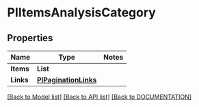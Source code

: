 # PIItemsAnalysisCategory

## Properties
Name | Type | Notes
------------ | ------------- | -------------
**Items** | **List<PIAnalysisCategory>**
**Links** | **[**PIPaginationLinks**](../models/PIPaginationLinks.md)**

[[Back to Model list]](../../DOCUMENTATION.md#documentation-for-models) [[Back to API list]](../../DOCUMENTATION.md#documentation-for-api-endpoints) [[Back to DOCUMENTATION]](../../DOCUMENTATION.md)
